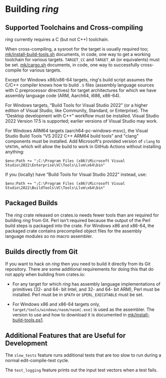 Building *ring*
===============

Supported Toolchains and Cross-compiling
----------------------------------------

*ring* currently requires a C (but not C++) toolchain.

When cross-compiling, a sysroot for the target is usually required too;
[mk/install-build-tools.sh](mk/install-build-tools.sh)  documents, in code,
one way to get a working toolchain for various targets. `TARGET_CC` and
`TARGET_AR` (or equivalents) must be set. [mk/cargo.sh](mk/cargo.sh)
documents, in code, one way to successfully cross-compile for various targets.

Except for Windows x86/x86-64 targets, *ring*'s build script assumes the
C/C++ compiler knows how to build `.S` files (assembly language sources
with C preprocessor directives) for target architectures for which we have
assembly language code (ARM, Aarch64, i686, x86-64).

For Windows targets, “Build Tools for Visual Studio 2022” (or a higher
edition of Visual Studio, like Community, Standard, or Enterprise). The
“Desktop development with C++” workflow must be installed. Visual Studio
2022 Version 17.5 is supported; earlier versions of Visual Studio may work.

For Windows ARM64 targets (aarch64-pc-windows-msvc), the Visual Studio Build
Tools “VS 2022 C++ ARM64 build tools” and "clang" components must be installed.
Add Microsoft's provided version of `clang` to `%PATH%`, which will allow the
build to work in GitHub Actions without installing anything:
```
$env:Path += ";C:\Program Files (x86)\Microsoft Visual Studio\2022\Enterprise\VC\Tools\Llvm\x64\bin"
```
If you (locally) have “Build Tools for Visual Studio 2022” instead, use:
```
$env:Path += ";C:\Program Files (x86)\Microsoft Visual Studio\2022\BuildTools\VC\Tools\Llvm\x64\bin"
```

Packaged Builds
---------------

The *ring* crate released on crates.io needs fewer tools than are required
for building *ring* from Git. Perl isn't required because the output of
the Perl build steps is packaged into the crate. For Windows x86 and x86-64,
the packaged crate contains precompiled object files for the assembly
language modules so no macro assembler. 

Builds directly from Git
------------------------

If you want to hack on *ring* then you need to build it directly from its Git
repository. There are some additional requirements for doing this that do not
apply when building from crates.io:

* For any target for which *ring* has assembly language implementations of
  primitives (32- and 64- bit Intel, and 32- and 64- bit ARM), Perl must be
  installed. Perl must be in `$PATH` or `$PERL_EXECUTABLE` must be set.

* For Windows x86 and x86-64 targets only, `target/tools/windows/nasm/nasm[.exe]`
  is used as the assembler. The version to use and how to download it is
  documented in [mk/install-build-tools.ps1](mk/install-build-tools.ps1).

Additional Features that are Useful for Development
---------------------------------------------------
The `slow_tests` feature runs additional tests that are too slow to run during
a normal edit-compile-test cycle.

The `test_logging` feature prints out the input test vectors when a test fails.
